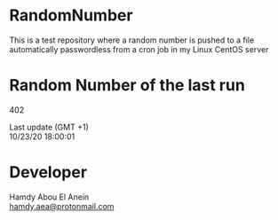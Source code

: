 # RandomNumber    
This is a test repository where a random number is pushed to a file automatically passwordless from a cron job in my Linux CentOS server    
# Random Number of the last run   
402
      
Last update (GMT +1)    
10/23/20 18:00:01
# Developer    
Hamdy Abou El Anein   
hamdy.aea@protonmail.com

